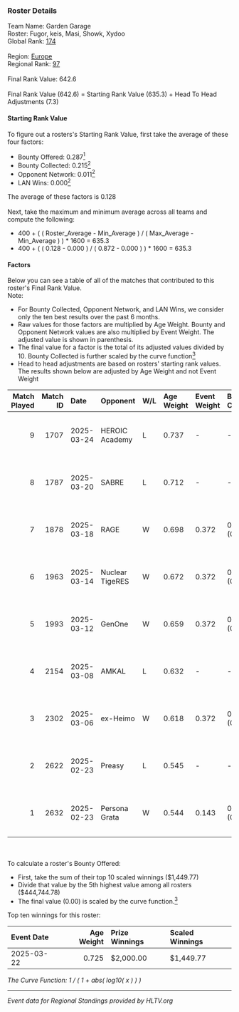 ### Roster Details<br />
Team Name: Garden Garage<br />
Roster: Fugor, keis, Masi, Showk, Xydoo<br />
Global Rank: [174](../../standings_global_2025_06_02.md)<br />
<br />
Region: [Europe]( ../../standings_europe_2025_06_02.md)<br />
Regional Rank: [97]( ../../standings_europe_2025_06_02.md)<br />
<br />
Final Rank Value:  642.6<br />
<br />
Final Rank Value (642.6) = Starting Rank Value (635.3) + Head To Head Adjustments (7.3)<br />

#### Starting Rank Value<br />
To figure out a rosters's Starting Rank Value, first take the average of these four factors:<br />
- Bounty Offered: 0.287[<sup>1</sup>](#table2)
- Bounty Collected: 0.215[<sup>2</sup>](#table1)
- Opponent Network: 0.011[<sup>2</sup>](#table1)
- LAN Wins: 0.000[<sup>2</sup>](#table1)

The average of these factors is 0.128<br />
<br />
Next, take the maximum and minimum average across all teams and compute the following:<br />
- 400 + ( ( Roster_Average - Min_Average ) / ( Max_Average - Min_Average ) ) * 1600 = 635.3
- 400 + ( ( 0.128 - 0.000 ) / ( 0.872 - 0.000 ) ) * 1600 = 635.3


#### Factors<br />
Below you can see a table of all of the matches that contributed to this roster's Final Rank Value.<br />
Note:<br />

- For Bounty Collected, Opponent Network, and LAN Wins, we consider only the ten best results over the past 6 months.
- Raw values for those factors are multiplied by Age Weight. Bounty and Opponent Network values are also multiplied by Event Weight. The adjusted value is shown in parenthesis.
- The final value for a factor is the total of its adjusted values divided by 10. Bounty Collected is further scaled by the curve function[<sup>3</sup>](#curveFunction)
- Head to head adjustments are based on rosters' starting rank values. The results shown below are adjusted by Age Weight and not Event Weight
<span id="table1"></span><br />


| Match Played | Match ID | Date       | Opponent        | W/L | Age Weight | Event Weight | Bounty Collected | Opponent Network | LAN Wins  | H2H Adj. | Roster                          |
| -: | -: | :- | :- | :- | :- | :- | :- | :- | :- | -: | :- |
|            9 |     1707 | 2025-03-24 | HEROIC Academy  | L   | 0.737      | -            | -                | -                | -         |   -10.36 | Fugor, keis, Masi, Showk, Xydoo |
|            8 |     1787 | 2025-03-20 | SABRE           | L   | 0.712      | -            | -                | -                | -         |    -8.43 | Fugor, keis, Masi, Showk, Xydoo |
|            7 |     1878 | 2025-03-18 | RAGE            | W   | 0.698      | 0.372        | 0.006 (0.002)    | 0.199 (0.052)    | 0 (0.000) |    11.87 | Fugor, keis, Masi, Showk, Xydoo |
|            6 |     1963 | 2025-03-14 | Nuclear TigeRES | W   | 0.672      | 0.372        | 0.002 (0.001)    | 0.083 (0.021)    | 0 (0.000) |     7.43 | Fugor, keis, Masi, Showk, Xydoo |
|            5 |     1993 | 2025-03-12 | GenOne          | W   | 0.659      | 0.372        | 0.000 (0.000)    | 0.100 (0.024)    | 0 (0.000) |    10.78 | Fugor, keis, Masi, Showk, Xydoo |
|            4 |     2154 | 2025-03-08 | AMKAL           | L   | 0.632      | -            | -                | -                | -         |    -8.66 | Fugor, keis, Masi, Showk, Xydoo |
|            3 |     2302 | 2025-03-06 | ex-Heimo        | W   | 0.618      | 0.372        | 0.001 (0.000)    | 0.055 (0.013)    | 0 (0.000) |     8.89 | Fugor, keis, Masi, Showk, Xydoo |
|            2 |     2622 | 2025-02-23 | Preasy          | L   | 0.545      | -            | -                | -                | -         |    -7.85 | Fugor, keis, Masi, Showk, Xydoo |
|            1 |     2632 | 2025-02-23 | Persona Grata   | W   | 0.544      | 0.143        | 0.000 (0.000)    | 0.000 (0.000)    | 0 (0.000) |     3.59 | Fugor, keis, Masi, Showk, Xydoo |

<br />
<span id="table2"></span><br />
To calculate a roster's Bounty Offered:<br />

- First, take the sum of their top 10 scaled winnings ($1,449.77)
- Divide that value by the 5th highest value among all rosters ($444,744.78)
- The final value (0.00) is scaled by the curve function.[<sup>3</sup>](#curveFunction)

Top ten winnings for this roster:<br />

| Event Date | Age Weight | Prize Winnings | Scaled Winnings |
| :- | -: | :- | :- |
| 2025-03-22 |      0.725 | $2,000.00      | $1,449.77       |


<span id="curveFunction"></span>_The Curve Function: 1 / ( 1 + abs( log10( x ) ) )_<br />

---
_Event data for Regional Standings provided by HLTV.org_<br />
